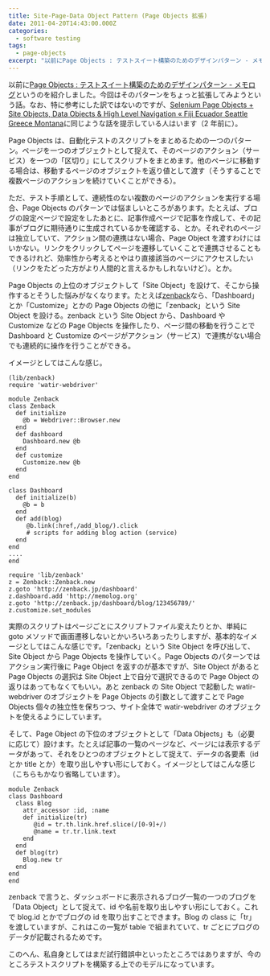 ```yaml
---
title: Site-Page-Data Object Pattern (Page Objects 拡張)
date: 2011-04-20T14:43:00.000Z
categories:
  - software testing
tags:
  - page-objects
excerpt: "以前にPage Objects : テストスイート構築のためのデザインパターン - メモログというのを紹介しました。今回はそのパターンをちょっと拡張してみようという話。なお、特に参考にした訳ではないのですが、Selenium Page Objects + Site Objects, Data Objects & High Level Navigation « Fiji Ecuador Seattle Greece Montanaに同じような話を提示している人はいます（2年前に）。"
---
```


以前に[Page Objects : テストスイート構築のためのデザインパターン - メモログ](/2010/11/page_objects/)というのを紹介しました。今回はそのパターンをちょっと拡張してみようという話。なお、特に参考にした訳ではないのですが、[Selenium Page Objects + Site Objects, Data Objects & High Level Navigation « Fiji Ecuador Seattle Greece Montana](http://fijiaaron.wordpress.com/2009/09/02/selenium-page-objects-site-objects-data-objects-high-level-navigation/)に同じような話を提示している人はいます（2 年前に）。

Page Objects は、自動化テストのスクリプトをまとめるための一つのパターン。ページを一つのオブジェクトとして捉えて、そのページのアクション（サービス）を一つの「区切り」にしてスクリプトをまとめます。他のページに移動する場合は、移動するページのオブジェクトを返り値として渡す（そうすることで複数ページのアクションを続けていくことができる）。

ただ、テスト手順として、連続性のない複数のページのアクションを実行する場合、Page Objects のパターンでは悩ましいところがあります。たとえば、ブログの設定ページで設定をしたあとに、記事作成ページで記事を作成して、その記事がブログに期待通りに生成されているかを確認する、とか。それぞれのページは独立していて、アクション間の連携はない場合、Page Object を渡すわけにはいかない。リンクをクリックしてページを遷移していくことで連携させることもできるけれど、効率性から考えるとやはり直接該当のページにアクセスしたい（リンクをたどった方がより人間的と言えるかもしれないけど）。とか。

Page Objects の上位のオブジェクトして「Site Object」を設けて、そこから操作するとそうした悩みがなくなります。たとえば[zenback](http://zenback.jp)なら、「Dashboard」とか「Customize」とかの Page Objects の他に「zenback」という Site Object を設ける。zenback という Site Object から、Dashboard や Customize などの Page Objects を操作したり、ページ間の移動を行うことで Dashboard と Customize のページがアクション（サービス）で連携がない場合でも連続的に操作を行うことができる。

イメージとしてはこんな感じ。

```
(lib/zenback)
require 'watir-webdriver'

module Zenback
class Zenback
  def initialize
    @b = Webdriver::Browser.new
  end
  def dashboard
    Dashboard.new @b
  end
  def customize
    Customize.new @b
  end
end

class Dashboard
  def initialize(b)
    @b = b
  end
  def add(blog)
     @b.link(:href,/add_blog/).click
     # scripts for adding blog action (service)
  end
end
....
end

```

```
require 'lib/zenback'
z = Zenback::Zenback.new
z.goto 'http://zenback.jp/dashboard'
z.dashboard.add 'http://memolog.org'
z.goto 'http://zenback.jp/dashboard/blog/123456789/'
z.customize.set_modules

```

実際のスクリプトはページごとにスクリプトファイル変えたりとか、単純に goto メソッドで画面遷移しないとかいろいろあったりしますが、基本的なイメージとしてはこんな感じです。「zenback」という Site Object を呼び出して、Site Object から Page Objects を操作していく。Page Objects のパターンではアクション実行後に Page Object を返すのが基本ですが、Site Object があると Page Objects の選択は Site Object 上で自分で選択できるので Page Object の返りはあってもなくてもいい。あと zenback の Site Object で起動した watir-webdriver のオブジェクトを Page Objects の引数として渡すことで Page Objects 個々の独立性を保ちつつ、サイト全体で watir-webdriver のオブジェクトを使えるようにしています。

そして、Page Object の下位のオブジェクトとして「Data Objects」も（必要に応じて）設けます。たとえば記事の一覧のページなど、ページには表示するデータがあって、それをひとつのオブジェクトとして捉えて、データの各要素（id とか title とか）を取り出しやすい形にしておく。イメージとしてはこんな感じ（こちらもかなり省略しています）。

```
module Zenback
class Dashboard
  class Blog
    attr_accessor :id, :name
    def initialize(tr)
       @id = tr.th.link.href.slice(/[0-9]+/)
       @name = tr.tr.link.text
    end
  end
  def blog(tr)
    Blog.new tr
  end
end
end

```

zenback で言うと、ダッシュボードに表示されるブログ一覧の一つのブログを「Data Object」として捉えて、id や名前を取り出しやすい形にしておく。これで blog.id とかでブログの id を取り出すことできます。Blog の class に「tr」を渡していますが、これはこの一覧が table で組まれていて、tr ごとにブログのデータが記載されるためです。

このへん、私自身としてはまだ試行錯誤中といったところではありますが、今のところテストスクリプトを構築する上でのモデルになっています。
